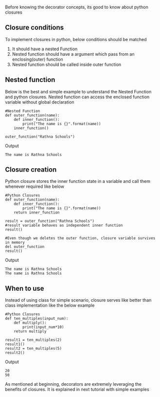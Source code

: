 Before knowing the decorator concepts, its good to know about python closures


## **Closure conditions**
To implement closures in python, below conditions should be matched 

1. It should have a nested Function
2. Nested function should have a argument which pass from an enclosing(outer) function
3. Nested function should be called inside outer function


## **Nested function**
Below is the best and simple example to understand the Nested Function and python closures. Nested function can access the enclosed function variable without global declaration

    #Nested Function
    def outer_function(name):
        def inner_function():
            print("The name is {}".format(name))
        inner_function()

    outer_function("Rathna Schools")

 Output

    The name is Rathna Schools

## **Closure creation**
Python closure stores the inner function state in a variable and call them whenever required like below

    #Python Closures
    def outer_function(name):
        def inner_function():
            print("The name is {}".format(name))
        return inner_function

    result = outer_function("Rathna Schools")
    #result variable behaves as independent inner function
    result()

    #Even though we deletes the outer function, closure variable survives in memory
    del outer_function
    result()


 Output

    The name is Rathna Schools
    The name is Rathna Schools

## **When to use**
Instead of using class for simple scenario, closure serves like better than class implementation like the below example

    #Python Closures
    def ten_multiples(input_num):
        def multiply():
            print(input_num*10)
        return multiply

    result1 = ten_multiples(2)
    result1()
    result2 = ten_multiples(5)
    result2()

 Output

    20
    50

As mentioned at beginning, decorators are extremely leveraging the benefits of closures. It is explained in next tutorial with simple examples